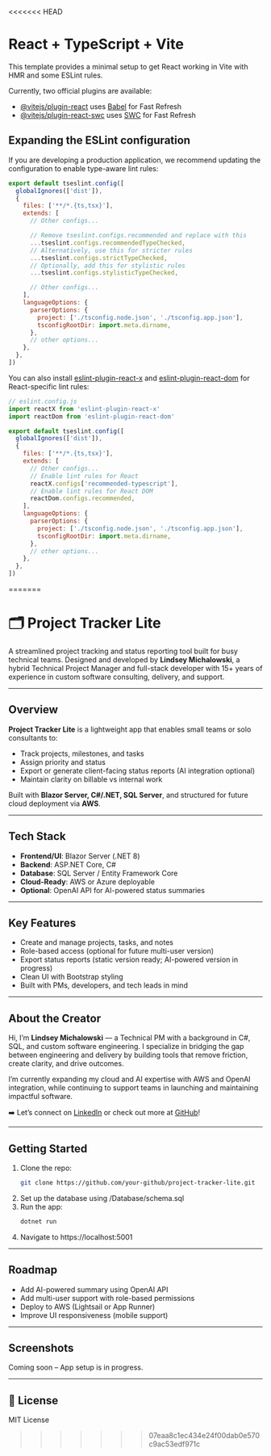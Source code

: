 <<<<<<< HEAD
# React + TypeScript + Vite

This template provides a minimal setup to get React working in Vite with HMR and some ESLint rules.

Currently, two official plugins are available:

- [@vitejs/plugin-react](https://github.com/vitejs/vite-plugin-react/blob/main/packages/plugin-react) uses [Babel](https://babeljs.io/) for Fast Refresh
- [@vitejs/plugin-react-swc](https://github.com/vitejs/vite-plugin-react/blob/main/packages/plugin-react-swc) uses [SWC](https://swc.rs/) for Fast Refresh

## Expanding the ESLint configuration

If you are developing a production application, we recommend updating the configuration to enable type-aware lint rules:

```js
export default tseslint.config([
  globalIgnores(['dist']),
  {
    files: ['**/*.{ts,tsx}'],
    extends: [
      // Other configs...

      // Remove tseslint.configs.recommended and replace with this
      ...tseslint.configs.recommendedTypeChecked,
      // Alternatively, use this for stricter rules
      ...tseslint.configs.strictTypeChecked,
      // Optionally, add this for stylistic rules
      ...tseslint.configs.stylisticTypeChecked,

      // Other configs...
    ],
    languageOptions: {
      parserOptions: {
        project: ['./tsconfig.node.json', './tsconfig.app.json'],
        tsconfigRootDir: import.meta.dirname,
      },
      // other options...
    },
  },
])
```

You can also install [eslint-plugin-react-x](https://github.com/Rel1cx/eslint-react/tree/main/packages/plugins/eslint-plugin-react-x) and [eslint-plugin-react-dom](https://github.com/Rel1cx/eslint-react/tree/main/packages/plugins/eslint-plugin-react-dom) for React-specific lint rules:

```js
// eslint.config.js
import reactX from 'eslint-plugin-react-x'
import reactDom from 'eslint-plugin-react-dom'

export default tseslint.config([
  globalIgnores(['dist']),
  {
    files: ['**/*.{ts,tsx}'],
    extends: [
      // Other configs...
      // Enable lint rules for React
      reactX.configs['recommended-typescript'],
      // Enable lint rules for React DOM
      reactDom.configs.recommended,
    ],
    languageOptions: {
      parserOptions: {
        project: ['./tsconfig.node.json', './tsconfig.app.json'],
        tsconfigRootDir: import.meta.dirname,
      },
      // other options...
    },
  },
])
```
=======
# 🗂️ Project Tracker Lite

A streamlined project tracking and status reporting tool built for busy technical teams. Designed and developed by **Lindsey Michalowski**, a hybrid Technical Project Manager and full-stack developer with 15+ years of experience in custom software consulting, delivery, and support.

---

## Overview

**Project Tracker Lite** is a lightweight app that enables small teams or solo consultants to:
- Track projects, milestones, and tasks
- Assign priority and status
- Export or generate client-facing status reports (AI integration optional)
- Maintain clarity on billable vs internal work

Built with **Blazor Server, C#/.NET, SQL Server**, and structured for future cloud deployment via **AWS**.

---

## Tech Stack

- **Frontend/UI**: Blazor Server (.NET 8)
- **Backend**: ASP.NET Core, C#
- **Database**: SQL Server / Entity Framework Core
- **Cloud-Ready**: AWS or Azure deployable
- **Optional**: OpenAI API for AI-powered status summaries

---

## Key Features

- Create and manage projects, tasks, and notes
- Role-based access (optional for future multi-user version)
- Export status reports (static version ready; AI-powered version in progress)
- Clean UI with Bootstrap styling
- Built with PMs, developers, and tech leads in mind

---

## About the Creator

Hi, I’m **Lindsey Michalowski** — a Technical PM with a background in C#, SQL, and custom software engineering. I specialize in bridging the gap between engineering and delivery by building tools that remove friction, create clarity, and drive outcomes.

I’m currently expanding my cloud and AI expertise with AWS and OpenAI integration, while continuing to support teams in launching and maintaining impactful software.

➡️ Let’s connect on [LinkedIn](https://www.linkedin.com/in/lindseymichalowski/) or check out more at [GitHub](https://github.com/lindseymichalowski)!

---

## Getting Started

1. Clone the repo:
   ```bash
   git clone https://github.com/your-github/project-tracker-lite.git

2. Set up the database using /Database/schema.sql
3. Run the app:
   ```bash
   dotnet run

4. Navigate to https://localhost:5001

---

## Roadmap
 - Add AI-powered summary using OpenAI API
 - Add multi-user support with role-based permissions
 - Deploy to AWS (Lightsail or App Runner)
 - Improve UI responsiveness (mobile support)

---

## Screenshots
Coming soon – App setup is in progress.

---

## 📜 License
MIT License


>>>>>>> 07eaa8c1ec434e24f00dab0e570c9ac53edf971c
